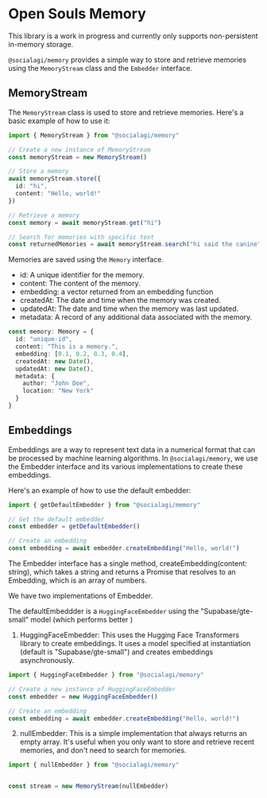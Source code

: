 # Open Souls Memory

This library is a work in progress and currently only supports non-persistent in-memory storage.

`@socialagi/memory` provides a simple way to store and retrieve memories using the `MemoryStream` class and the `Embedder` interface.

## MemoryStream

The `MemoryStream` class is used to store and retrieve memories. Here's a basic example of how to use it:

```typescript
import { MemoryStream } from "@socialagi/memory"

// Create a new instance of MemoryStream
const memoryStream = new MemoryStream()

// Store a memory
await memoryStream.store({
  id: "hi",
  content: "Hello, world!"
})

// Retrieve a memory
const memory = await memoryStream.get("hi")

// Search for memories with specific text
const returnedMemories = await memoryStream.search("hi said the canine")
```

Memories are saved using the `Memory` interface.
* id: A unique identifier for the memory.
* content: The content of the memory.
* embedding: a vector returned from an embedding function
* createdAt: The date and time when the memory was created.
* updatedAt: The date and time when the memory was last updated.
* metadata: A record of any additional data associated with the memory.

```typescript
const memory: Memory = {
  id: "unique-id",
  content: "This is a memory.",
  embedding: [0.1, 0.2, 0.3, 0.4],
  createdAt: new Date(),
  updatedAt: new Date(),
  metadata: {
    author: "John Doe",
    location: "New York"
  }
}
```

## Embeddings

Embeddings are a way to represent text data in a numerical format that can be processed by machine learning algorithms. In `@socialagi/memory`, we use the Embedder interface and its various implementations to create these embeddings.

Here's an example of how to use the default embedder:

```typescript
import { getDefaultEmbedder } from "@socialagi/memory"

// Get the default embedder
const embedder = getDefaultEmbedder()

// Create an embedding
const embedding = await embedder.createEmbedding("Hello, world!")
```

The Embedder interface has a single method, createEmbedding(content: string), which takes a string and returns a Promise that resolves to an Embedding, which is an array of numbers.

We have two implementations of Embedder.

The defaultEmbeddder is a `HuggingFaceEmbedder` using the "Supabase/gte-small" model (which performs better )

1. HuggingFaceEmbedder: This uses the Hugging Face Transformers library to create embeddings. It uses a model specified at instantiation (default is "Supabase/gte-small") and creates embeddings asynchronously.

```typescript
import { HuggingFaceEmbedder } from "@socialagi/memory"

// Create a new instance of HuggingFaceEmbedder
const embedder = new HuggingFaceEmbedder()

// Create an embedding
const embedding = await embedder.createEmbedding("Hello, world!")
```

2. nullEmbedder: This is a simple implementation that always returns an empty array. It's useful when you only want to store and retrieve recent memories, and don't need to search for memories.

```typescript
import { nullEmbedder } from "@socialagi/memory"


const stream = new MemoryStream(nullEmbedder)

```
